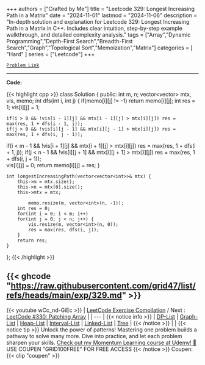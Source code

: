 
+++
authors = ["Crafted by Me"]
title = "Leetcode 329: Longest Increasing Path in a Matrix"
date = "2024-11-01"
lastmod = "2024-11-06"
description = "In-depth solution and explanation for Leetcode 329: Longest Increasing Path in a Matrix in C++. Includes clear intuition, step-by-step example walkthrough, and detailed complexity analysis."
tags = ["Array","Dynamic Programming","Depth-First Search","Breadth-First Search","Graph","Topological Sort","Memoization","Matrix"]
categories = [
    "Hard"
]
series = ["Leetcode"]
+++



[`Problem Link`](https://leetcode.com/problems/longest-increasing-path-in-a-matrix/description/)

---

**Code:**

{{< highlight cpp >}}
class Solution {
public:
    int m, n;
    vector<vector<int>> mtx, vis, memo;
    int dfs(int i, int j) {
        if(memo[i][j] != -1) return memo[i][j];
        int res = 1;
        vis[i][j] = 1;
        
    if(i > 0 && !vis[i - 1][j] && mtx[i - 1][j] > mtx[i][j]) res = max(res, 1 + dfs(i - 1, j));
    if(j > 0 && !vis[i][j - 1] && mtx[i][j - 1] > mtx[i][j]) res = max(res, 1 + dfs(i, j - 1));
if(i < m - 1 && !vis[i + 1][j] && mtx[i + 1][j] > mtx[i][j]) res = max(res, 1 + dfs(i + 1, j));
if(j < n - 1 && !vis[i][j + 1] && mtx[i][j + 1] > mtx[i][j]) res = max(res, 1 + dfs(i, j + 1));        
        vis[i][j] = 0;
        return memo[i][j] = res;
    }
    
    int longestIncreasingPath(vector<vector<int>>& mtx) {
        this->m = mtx.size();
        this->n = mtx[0].size();
        this->mtx = mtx;

            memo.resize(m, vector<int>(n, -1));        
        int res = 0;
        for(int i = 0; i < m; i++)
        for(int j = 0; j < n; j++) {
            vis.resize(m, vector<int>(n, 0));
            res = max(res, dfs(i, j));
        }
        return res;
    }
};
{{< /highlight >}}

{{< ghcode "https://raw.githubusercontent.com/grid47/list/refs/heads/main/exp/329.md" >}}
---
{{< youtube wCc_nd-GiEc >}}
| [LeetCode Exercise Compilation](https://grid47.xyz/leetcode/) / Next : [LeetCode #330: Patching Array](https://grid47.xyz/posts/leetcode_330) |
| --- |
{{< notice info >}}
| [DP-List](https://grid47.xyz/lists/dp/) | [Graph-List](https://grid47.xyz/lists/graph/) | [Heap-List](https://grid47.xyz/lists/heap/) | [Interval-List](https://grid47.xyz/lists/interval/) | [Linked-List](https://grid47.xyz/lists/ll/) | [Tree](https://grid47.xyz/lists/tree/) |
{{< /notice >}}
| |
{{< notice tip >}}
Unlock the power of patterns! Mastering one problem builds a pathway to solve many more. Dive into practice, and let each problem sharpen your skills. [Check out my Momentum Learning course at Udemy! 🚀 ](https://www.udemy.com/course/algorithms-and-data-structures-in-cpp/)
USE COUPEN "GRID100FREE" FOR FREE ACCESS
{{< /notice >}}
Coupen: {{< clip "coupen" >}}
